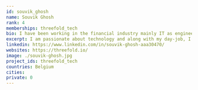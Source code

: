 ```yaml
---
id: souvik_ghosh
name: Souvik Ghosh
rank: 4
memberships: threefold_tech
bio: I have been working in the financial industry mainly IT as engineer, architect and more recently as AI/ML engineer. I am passionate about technology and along with my day-job, I am also working as a freelance ML specialist. The technology behind threefold is convicing and the mission to build more user-centric internet. Most importantly, I am originally from India and I understand fully why access to free internet is a fundamental human right and what information warfare can do to a country. Threefold is on a mission to make it right and it would be an honour to be part of such a mission. My contributions will be mostly technical coming from a world of analytics and working on Natural Language Processing for past 2 years dedicated a good amount of my time building open-source products. My contribution for the moment is focussed around 3bot.
excerpt: I am passionate about technology and along with my day-job, I am also working as a freelance ML specialist.
linkedin: https://www.linkedin.com/in/souvik-ghosh-aaa30470/
websites: https://threefold.io/
image: ./souvik-ghosh.jpg
project_ids: threefold_tech
countries: Belgium
cities:
private: 0
---
```

